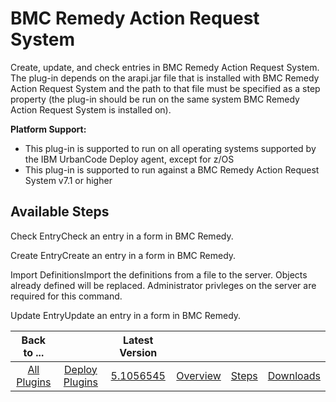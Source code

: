 
BMC Remedy Action Request System
================================


Create, update, and check entries in BMC Remedy Action Request System. The plug-in depends on the arapi.jar file that is installed with BMC Remedy Action Request System and the path to that file must be specified as a step property (the plug-in should be run on the same system BMC Remedy Action Request System is installed on).


**Platform Support:**


* This plug-in is supported to run on all operating systems supported by the IBM UrbanCode Deploy agent, except for z/OS
* This plug-in is supported to run against a BMC Remedy Action Request System v7.1 or higher



Available Steps
---------------


Check EntryCheck an entry in a form in BMC Remedy.


Create EntryCreate an entry in a form in BMC Remedy.


Import DefinitionsImport the definitions from a file to the server. Objects already defined will be replaced. Administrator privleges on the server are required for this command.


Update EntryUpdate an entry in a form in BMC Remedy.





|Back to ...||Latest Version||||
| :---: | :---: | :---: | :---: | :---: | :---: |
|[All Plugins](../../index.md)|[Deploy Plugins](../README.md)|[5.1056545](https://raw.githubusercontent.com/UrbanCode/IBM-UCD-PLUGINS/main/files/Remedy/Remedy-5.1056545.zip)|[Overview](overview.md)|[Steps](steps.md)|[Downloads](downloads.md)|
